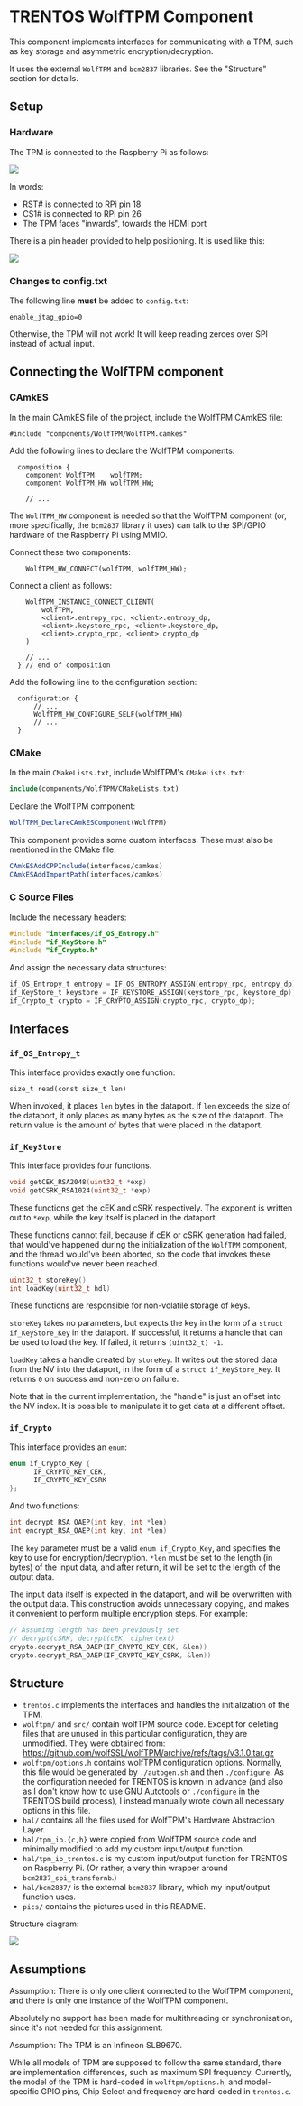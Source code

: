 # TRENTOS WolfTPM Component

This component implements interfaces for communicating with a TPM, such as
key storage and asymmetric encryption/decryption.

It uses the external `WolfTPM` and `bcm2837` libraries. See the "Structure"
section for details.

## Setup

### Hardware

The TPM is connected to the Raspberry Pi as follows:

![](pics/tpm.jpg)

In words:
- RST# is connected to RPi pin 18
- CS1# is connected to RPi pin 26
- The TPM faces "inwards", towards the HDMI port

There is a pin header provided to help positioning. It is used like this:

![](pics/tpm-header.jpg)

### Changes to config.txt

The following line **must** be added to `config.txt`:

```text
enable_jtag_gpio=0
```

Otherwise, the TPM will not work! It will keep reading zeroes over SPI instead
of actual input.

## Connecting the WolfTPM component

### CAmkES

In the main CAmkES file of the project, include the WolfTPM CAmkES file:
```camkes
#include "components/WolfTPM/WolfTPM.camkes"
```

Add the following lines to declare the WolfTPM components:

```camkes
  composition {
    component WolfTPM    wolfTPM;
    component WolfTPM_HW wolfTPM_HW;

    // ...
```

The `WolfTPM_HW` component is needed so that the WolfTPM component (or, more
specifically, the `bcm2837` library it uses) can talk to the SPI/GPIO hardware
of the Raspberry Pi using MMIO.

Connect these two components:

```camkes
    WolfTPM_HW_CONNECT(wolfTPM, wolfTPM_HW);
```

Connect a client as follows:

```camkes
    WolfTPM_INSTANCE_CONNECT_CLIENT(
        wolfTPM,
        <client>.entropy_rpc, <client>.entropy_dp,
        <client>.keystore_rpc, <client>.keystore_dp,
        <client>.crypto_rpc, <client>.crypto_dp
    )

    // ...
  } // end of composition
```

Add the following line to the configuration section:

```camkes
  configuration {
      // ...
      WolfTPM_HW_CONFIGURE_SELF(wolfTPM_HW)
      // ...
  }
```

### CMake

In the main `CMakeLists.txt`, include WolfTPM's `CMakeLists.txt`:

```cmake
include(components/WolfTPM/CMakeLists.txt)
```

Declare the WolfTPM component:

```cmake
WolfTPM_DeclareCAmkESComponent(WolfTPM)
```

This component provides some custom interfaces. These must also be mentioned
in the CMake file:

```cmake
CAmkESAddCPPInclude(interfaces/camkes)
CAmkESAddImportPath(interfaces/camkes)
```

### C Source Files

Include the necessary headers:

```c
#include "interfaces/if_OS_Entropy.h"
#include "if_KeyStore.h"
#include "if_Crypto.h"
```

And assign the necessary data structures:

```c
if_OS_Entropy_t entropy = IF_OS_ENTROPY_ASSIGN(entropy_rpc, entropy_dp);
if_KeyStore_t keystore = IF_KEYSTORE_ASSIGN(keystore_rpc, keystore_dp);
if_Crypto_t crypto = IF_CRYPTO_ASSIGN(crypto_rpc, crypto_dp);
```

## Interfaces

### `if_OS_Entropy_t`

This interface provides exactly one function:
```
size_t read(const size_t len)
```

When invoked, it places `len` bytes in the dataport. If `len` exceeds the size
of the dataport, it only places as many bytes as the size of the dataport.
The return value is the amount of bytes that were placed in the dataport.

### `if_KeyStore`

This interface provides four functions.

```c
void getCEK_RSA2048(uint32_t *exp)
void getCSRK_RSA1024(uint32_t *exp)
```

These functions get the cEK and cSRK respectively. The exponent is written out
to `*exp`, while the key itself is placed in the dataport.

These functions cannot fail, because if cEK or cSRK generation had failed, that
would've happened during the initialization of the `WolfTPM` component, and
the thread would've been aborted, so the code that invokes these functions
would've never been reached.

```c
uint32_t storeKey()
int loadKey(uint32_t hdl)
```

These functions are responsible for non-volatile storage of keys.

`storeKey` takes no parameters, but expects the key in the form of a
`struct if_KeyStore_Key` in the dataport. If successful, it returns a handle
that can be used to load the key. If failed, it returns `(uint32_t) -1`.

`loadKey` takes a handle created by `storeKey`. It writes out the stored data
from the NV into the dataport, in the form of a `struct if_KeyStore_Key`.
It returns `0` on success and non-zero on failure.

Note that in the current implementation, the "handle" is just an offset into
the NV index. It is possible to manipulate it to get data at a different
offset.

### `if_Crypto`

This interface provides an `enum`:

```c
enum if_Crypto_Key {
      IF_CRYPTO_KEY_CEK,
      IF_CRYPTO_KEY_CSRK
};
```

And two functions:

```c
int decrypt_RSA_OAEP(int key, int *len)
int encrypt_RSA_OAEP(int key, int *len)
```

The `key` parameter must be a valid `enum if_Crypto_Key`, and specifies the
key to use for encryption/decryption. `*len` must be set to the length
(in bytes) of the input data, and after return, it will be set to the length
of the output data.

The input data itself is expected in the dataport, and will be overwritten with
the output data. This construction avoids unnecessary copying, and makes it
convenient to perform multiple encryption steps. For example:

```c
// Assuming length has been previously set
// decrypt(cSRK, decrypt(cEK, ciphertext)
crypto.decrypt_RSA_OAEP(IF_CRYPTO_KEY_CEK, &len))
crypto.decrypt_RSA_OAEP(IF_CRYPTO_KEY_CSRK, &len))
```

## Structure

- `trentos.c` implements the interfaces and handles the initialization
  of the TPM.
- `wolftpm/` and `src/` contain wolfTPM source code. Except for deleting files
  that are unused in this particular configuration, they are unmodified. They
  were obtained from:
  https://github.com/wolfSSL/wolfTPM/archive/refs/tags/v3.1.0.tar.gz
- `wolftpm/options.h` contains wolfTPM configuration options. Normally,
  this file would be generated by `./autogen.sh` and then `./configure`.
  As the configuration needed for TRENTOS is known in advance (and also as
  I don't know how to use GNU Autotools or `./configure` in the TRENTOS build
  process), I instead manually wrote down all necessary options in this file.
- `hal/` contains all the files used for WolfTPM's Hardware Abstraction Layer.
- `hal/tpm_io.{c,h}` were copied from WolfTPM source code and minimally
  modified to add my custom input/output function.
- `hal/tpm_io_trentos.c` is my custom input/output function for TRENTOS on
  Raspberry Pi.
  (Or rather, a very thin wrapper around `bcm2837_spi_transfernb`.)
- `hal/bcm2837/` is the external `bcm2837` library, which my input/output
  function uses.
- `pics/` contains the pictures used in this README.

Structure diagram:

![](pics/diagram.png)

## Assumptions

Assumption: There is only one client connected to the WolfTPM component,
            and there is only one instance of the WolfTPM component.

Absolutely no support has been made for multithreading or synchronisation,
since it's not needed for this assignment.

Assumption: The TPM is an Infineon SLB9670.

While all models of TPM are supposed to follow the same standard, there are
implementation differences, such as maximum SPI frequency. Currently, the model
of the TPM is hard-coded in `wolftpm/options.h`, and model-specific GPIO pins,
Chip Select and frequency are hard-coded in `trentos.c`.

